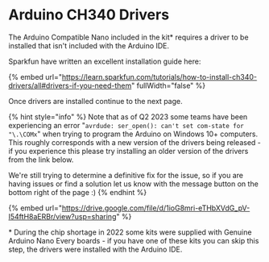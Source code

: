 # Arduino CH340 Drivers

The Arduino Compatible Nano included in the kit\* requires a driver to be installed that isn't included with the Arduino IDE.



Sparkfun have written an excellent installation guide here:

{% embed url="https://learn.sparkfun.com/tutorials/how-to-install-ch340-drivers/all#drivers-if-you-need-them" fullWidth="false" %}

Once drivers are installed continue to the next page.



{% hint style="info" %}
Note that as of Q2 2023 some teams have been experiencing an error "`avrdude: ser_open(): can't set com-state for "\.\COMx`" when trying to program the Arduino on Windows 10+ computers. This roughly corresponds with a new version of the drivers being released - if you experience this please try installing an older version of the drivers from the link below.

We're still trying to determine a definitive fix for the issue, so if you are having issues or find a solution let us know with the message button on the bottom right of the page :)
{% endhint %}

{% embed url="https://drive.google.com/file/d/1ioG8mri-eTHbXVdG_pV-I54ftH8aERBr/view?usp=sharing" %}

\* During the chip shortage in 2022 some kits were supplied with Genuine Arduino Nano Every boards - if you have one of these kits you can skip this step, the drivers were installed with the Arduino IDE.

